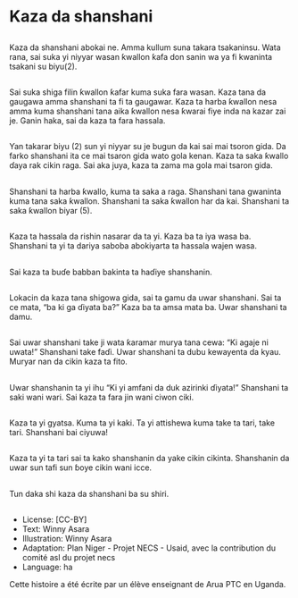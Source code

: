 # Kaza da shanshani

##
Kaza da shanshani abokai ne.
Amma kullum suna takara
tsakaninsu. Wata rana, sai suka yi
niyyar wasan ƙwallon ƙafa don
sanin wa ya fi kwaninta tsakani su
biyu(2).

##
Sai suka shiga filin ƙwallon ƙafar
kuma suka fara wasan. Kaza tana
da gaugawa amma shanshani ta fi
ta gaugawar. Kaza ta harba ƙwallon
nesa amma kuma shanshani tana
aika ƙwallon nesa ƙwarai fiye inda
na kazar zai je. Ganin haka, sai da
kaza ta fara hassala.

##
Ƴan takarar biyu (2) sun yi niyyar
su je bugun da kai sai mai tsoron
gida. Da farko shanshani ita ce mai
tsaron gida wato gola kenan. Kaza
ta saka ƙwallo ɗaya rak cikin raga.
Sai aka juya, kaza ta zama ma gola
mai tsaron gida.

##
Shanshani ta harba ƙwallo, kuma ta
saka a raga. Shanshani tana
gwaninta kuma tana saka ƙwallon.
Shanshani ta saka ƙwallon har da
kai. Shanshani ta saka ƙwallon biyar
(5).

##
Kaza ta hassala da rishin nasarar da
ta yi. Kaza ba ta iya wasa ba.
Shanshani ta yi ta dariya saboba
abokiyarta ta hassala wajen wasa.

##
Sai kaza ta buɗe babban bakinta ta
haɗiye shanshanin.

##
Lokacin da kaza tana shigowa gida,
sai ta gamu da uwar shanshani. Sai
ta ce mata, “ba ki ga ɗiyata ba?”
Kaza ba ta amsa mata ba. Uwar
shanshani ta damu.

##
Sai uwar shanshani take ji wata
ƙaramar murya tana cewa: “Ki
agaje ni uwata!” Shanshani take
faɗi.
Uwar shanshani ta dubu kewayenta
da kyau. Muryar nan da cikin kaza
ta fito.

##
Uwar shanshanin ta yi ihu “Ki yi
amfani da duk azirinki ɗiyata!”
Shanshani ta saki wani wari. Sai
kaza ta fara jin wani ciwon ciki.

##
Kaza ta yi gyatsa. Kuma ta yi kaki.
Ta yi attishewa kuma take ta tari,
take tari. Shanshani bai ciyuwa!

##
Kaza ta yi ta tari sai ta kako
shanshanin da yake cikin cikinta.
Shanshanin da uwar sun tafi sun
ɓoye cikin wani icce.

##
Tun daka shi kaza da shanshani ba
su shiri.

##
* License: [CC-BY]
* Text: Winny Asara
* Illustration: Winny Asara
* Adaptation: Plan Niger - Projet NECS - Usaid, avec la contribution du comité asl du projet necs
* Language: ha

Cette histoire a été écrite par un
élève enseignant de Arua PTC en
Uganda.
